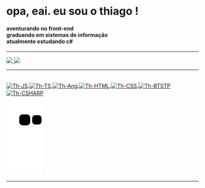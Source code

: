 <h1> opa, eai. eu sou o thiago !</h1>
<h4>
  aventurando no front-end
<br>
 graduando em sistemas de informação
<br>
 atualmente estudando c# 
</h4>
<hr>
<div>
  <a href="https://github.com/thiagodiasz">
   <img height="160em" src="https://github-readme-stats.vercel.app/api?username=thiagodiasz&theme=midnight-purple&show_icons=true&include_all_commits=true&count_private=true"/>
    <img height="160em" src="https://github-readme-stats.vercel.app/api/top-langs/?username=thiagodiasz&theme=midnight-purple&layout=compact&langs_count=16"/>
  </div>
  <hr>
  <div style="display: inline_block; margin-top:400"><br>
    <img align="center" alt="Th-JS" height="30" width="40" src="https://cdn.jsdelivr.net/gh/devicons/devicon/icons/javascript/javascript-original.svg" />
    <img align="center" alt="Th-TS" height="30" width="40" src="https://cdn.jsdelivr.net/gh/devicons/devicon/icons/typescript/typescript-plain.svg" />
    <img align="center" alt="Th-Ang" height="30" width="40" src="https://cdn.jsdelivr.net/gh/devicons/devicon/icons/angularjs/angularjs-plain.svg" />
    <img align="center" alt="Th-HTML" height="30" width="40" src="https://cdn.jsdelivr.net/gh/devicons/devicon/icons/html5/html5-original.svg" />
    <img align="center" alt="Th-CSS" height="30" width="40" src="https://cdn.jsdelivr.net/gh/devicons/devicon/icons/css3/css3-original.svg" />
    <img align="center" alt="Th-BTSTP" height="30" width="40" src="https://cdn.jsdelivr.net/gh/devicons/devicon/icons/bootstrap/bootstrap-original.svg" />
    <img align="center" alt="Th-CSHARP" height="30" width="40" src="https://cdn.jsdelivr.net/gh/devicons/devicon/icons/csharp/csharp-original.svg" /> 
  
   ![Snake animation](https://github.com/thiagodiasz/thiagodiasz/blob/output/github-contribution-grid-snake.svg)
  </div>
 <hr>

